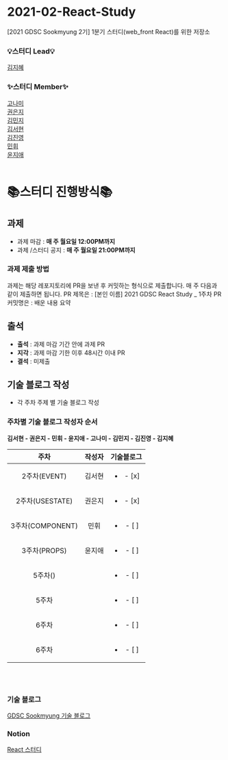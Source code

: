# 2021-02-React-Study
[2021 GDSC Sookmyung 2기] 1분기 스터디(web_front React)를 위한 저장소
</br>

### 💡스터디 Lead💡
[김지혜](https://github.com/asd3638)  

### ✨스터디 Member✨
[고나미](https://github.com/nami_koko)  
[권은지](https://github.com/heleneunji)  
[김민지](https://github.com/1914386)  
[김서현](https://github.com/asd3638)  
[김진영](https://github.com/zhenying2)  
[민휘](https://github.com/mingadinga)  
[윤지애](https://github.com/asd3638)  
</br>


# 📚스터디 진행방식📚

## 과제
- 과제 마감 : **매 주 월요일 12:00PM까지**  
- 과제 /스터디 공지 : **매 주 월요일 21:00PM까지**

### 과제 제출 방법
과제는 해당 레포지토리에 PR을 보낸 후 커밋하는 형식으로 제출합니다. 매 주 다음과 같이 제출하면 됩니다.
PR 제목은 : [본인 이름] 2021 GDSC React Study _ 1주차
PR 커밋명은 : 배운 내용 요약


## 출석 
- **출석** : 과제 마감 기간 안에 과제 PR  
- **지각** : 과제 마감 기한 이후 48시간 이내 PR  
- **결석** : 미제출


## 기술 블로그 작성
- 각 주차 주제 별 기술 블로그 작성

### 주차별 기술 블로그 작성자 순서
**김서현 -  권은지 - 민휘 -  윤지애 -  고나미 -  김민지 - 김진영 - 김지혜**  

| 주차 | 작성자 | 기술블로그 |
|:----------:|:----------:|:----------:|
| 2주차(EVENT) | 김서현 | <ul><li>- [x] </li></ul> |
| 2주차(USESTATE) | 권은지 | <ul><li>- [x] </li></ul> |
| 3주차(COMPONENT) | 민휘 | <ul><li>- [ ] </li></ul> |
| 3주차(PROPS) | 윤지애 | <ul><li>- [ ] </li></ul> |
| 5주차() |  | <ul><li>- [ ] </li></ul> |
| 5주차 |  | <ul><li>- [ ] </li></ul> |
| 6주차 |  | <ul><li>- [ ] </li></ul> |
| 6주차 |  | <ul><li>- [ ] </li></ul> |
<br/>
</br>

### 기술 블로그  
[GDSC Sookmyung 기술 블로그](https://dsc-sookmyung.tistory.com/)  
### Notion  
[React 스터디](https://www.notion.so/1-React-ad9f133158844dc8ab1a77317413db46)
